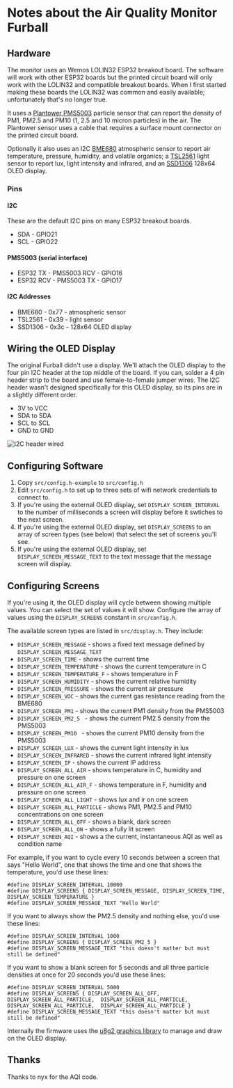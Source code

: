 # Notes about the Air Quality Monitor Furball

## Hardware

The monitor uses an Wemos LOLIN32 ESP32 breakout board. The software will work with other ESP32 boards but the printed circuit board will only work with the LOLIN32 and compatible breakout boards. When I first started making these boards the LOLIN32 was common and easily available; unfortunately that's no longer true.

It uses a [Plantower PMS5003](https://www.aqmd.gov/docs/default-source/aq-spec/resources-page/plantower-pms5003-manual_v2-3.pdf) particle sensor that can report the density of PM1, PM2.5 and PM10 (1, 2.5 and 10 micron particles) in the air. The Plantower sensor uses a cable that requires a surface mount connector on the printed circuit board.

Optionally it also uses an I2C [BME680](https://www.bosch-sensortec.com/products/environmental-sensors/gas-sensors-bme680/) atmospheric sensor to report air temperature, pressure, humidity, and volatile organics; a [TSL2561](https://ams.com/tsl2561) light sensor to report lux, light intensity and infrared, and an [SSD1306](http://www.solomon-systech.com/en/product/advanced-display/oled-display-driver-ic/ssd1306/) 128x64 OLED display.

### Pins

#### I2C

These are the default I2C pins on many ESP32 breakout boards.

- SDA - GPIO21
- SCL - GPIO22

#### PMS5003 (serial interface)

- ESP32 TX - PMS5003 RCV - GPIO16  
- ESP32 RCV - PMS5003 TX - GPIO17 

#### I2C Addresses

- BME680 -  0x77 - atmospheric sensor
- TSL2561 - 0x39  - light sensor
- SSD1306 - 0x3c - 128x64 OLED display

## Wiring the OLED Display

The original Furball didn't use a display. We'll attach the OLED display to the four pin I2C header at the top middle of the board. If you can, solder a 4 pin header strip to the board and use female-to-female jumper wires. The I2C header wasn't designed specifically for this OLED display, so its pins are in a slightly different order.
- 3V to VCC
- SDA to SDA
- SCL to SCL
- GND to GND

![I2C header wired](docs/img/oled-display-connector.jpg)

## Configuring Software

1. Copy `src/config.h-example` to `src/config.h`
2. Edit `src/config.h` to set up to three sets of wifi network credentials to connect to.
3. If you're using the external OLED display, set `DISPLAY_SCREEN_INTERVAL` to the number of milliseconds a screen will display before it swtiches to the next screen.
4. If you're using the external OLED display, set `DISPLAY_SCREENS` to an array of screen types (see below) that select the set of screens you'll see.
3. If you're using the external OLED display, set `DISPLAY_SCREEN_MESSAGE_TEXT` to the text message that the message screen will display.

## Configuring Screens

If you're using it, the OLED display will cycle between showing multiple values. You can select the set of values it will show. Configure the array of values using the `DISPLAY_SCREENS` constant in `src/config.h`.

The available screen types are listed in `src/display.h`. They include:
-  `DISPLAY_SCREEN_MESSAGE` - shows a fixed text message defined by `DISPLAY_SCREEN_MESSAGE_TEXT`
-  `DISPLAY_SCREEN_TIME` - shows the current time
-  `DISPLAY_SCREEN_TEMPERATURE` - shows the current temperature in C
-  `DISPLAY_SCREEN_TEMPERATURE_F` - shows temperature in F 
-  `DISPLAY_SCREEN_HUMIDITY` - shows the current relative humidity
-  `DISPLAY_SCREEN_PRESSURE` - shows the current air pressure
-  `DISPLAY_SCREEN_VOC` - shows the current gas resistance reading from the BME680
-  `DISPLAY_SCREEN_PM1` - shows the current PM1 density from the PMS5003
-  `DISPLAY_SCREEN_PM2_5 ` - shows the current PM2.5 density from the PMS5003
-  `DISPLAY_SCREEN_PM10 ` - shows the current PM10 density from the PMS5003
-  `DISPLAY_SCREEN_LUX` - shows the current light intensity in lux
-  `DISPLAY_SCREEN_INFRARED` - shows the current infrared light intensity
-  `DISPLAY_SCREEN_IP` - shows the current IP address
-  `DISPLAY_SCREEN_ALL_AIR` - shows temperature in C, humidity and pressure on one screen 
-  `DISPLAY_SCREEN_ALL_AIR_F` - shows temperature in F, humidity and pressure on one screen 
-  `DISPLAY_SCREEN_ALL_LIGHT` - shows lux and ir on one screen
-  `DISPLAY_SCREEN_ALL_PARTICLE` - shows PM1, PM2.5 and PM10 concentrations on one screen
-  `DISPLAY_SCREEN_ALL_OFF` - shows a blank, dark screen
-  `DISPLAY_SCREEN_ALL_ON` - shows a fully lit screen 
-  `DISPLAY_SCREEN_AQI` - shows a the current, instantaneous AQI as well as condition name

For example, if you want to cycle every 10 seconds between a screen that says "Hello World", one that shows the time and one that shows the temperature, you'd use these lines:
```
#define DISPLAY_SCREEN_INTERVAL 10000
#define DISPLAY_SCREENS { DISPLAY_SCREEN_MESSAGE, DISPLAY_SCREEN_TIME, DISPLAY_SCREEN_TEMPERATURE }
#define DISPLAY_SCREEN_MESSAGE_TEXT "Hello World"
```

If you want to always show the PM2.5 density and nothing else, you'd use these lines:
```
#define DISPLAY_SCREEN_INTERVAL 1000
#define DISPLAY_SCREENS { DISPLAY_SCREEN_PM2_5 }
#define DISPLAY_SCREEN_MESSAGE_TEXT "this doesn't matter but must still be defined"
```

If you want to show a blank screen for 5 seconds and all three particle densities at once for 20 seconds you'd use these lines:
```
#define DISPLAY_SCREEN_INTERVAL 5000
#define DISPLAY_SCREENS { DISPLAY_SCREEN_ALL_OFF,  DISPLAY_SCREEN_ALL_PARTICLE,  DISPLAY_SCREEN_ALL_PARTICLE,  DISPLAY_SCREEN_ALL_PARTICLE,  DISPLAY_SCREEN_ALL_PARTICLE }
#define DISPLAY_SCREEN_MESSAGE_TEXT "this doesn't matter but must still be defined"
```

Internally the firmware uses the [u8g2 graphics library](https://github.com/olikraus/u8g2) to manage and draw on the OLED display.



## Thanks

Thanks to nyx for the AQI code.
